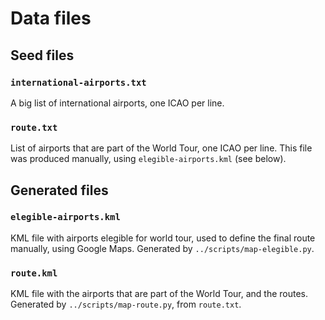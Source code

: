 # Data files


## Seed files

### `international-airports.txt`

A big list of international airports, one ICAO per line.

### `route.txt`

List of airports that are part of the World Tour, one ICAO per line. This
file was produced manually, using `elegible-airports.kml` (see below).


## Generated files

### `elegible-airports.kml`

KML file with airports elegible for world tour, used to define the final route
manually, using Google Maps. Generated by `../scripts/map-elegible.py`.

### `route.kml`

KML file with the airports that are part of the World Tour, and the routes.
Generated by `../scripts/map-route.py`, from `route.txt`.
